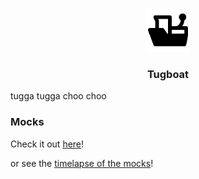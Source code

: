 <p align="center">
  <a href="tugboat-io.netlify.com">
    <img alt="Tugboat logo" src="./src/assets/img/logo.png" width="70" />
  </a>
</p>
<h3 align="center">
  Tugboat
</h3>

tugga tugga choo choo

### Mocks

Check it out [here](https://www.figma.com/file/FyfrbCpoSGAeY3eTROqPx5/Tugboat)!

or see the [timelapse of the mocks](https://youtu.be/qe5OSFoVCmA)!
